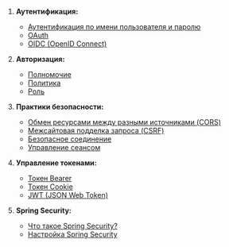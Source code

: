 1. **Аутентификация:**
   - [Аутентификация по имени пользователя и паролю](password_auth/username-password.md)
   - [OAuth](oauth/oauth.md)
   - [OIDC (OpenID Connect)](password_auth/odic.md)   

2. **Авторизация:**
   - [Полномочие](authorization/authority.md)
   - [Политика](authorization/policy.md)
   - [Роль](authorization/role.md)

3. **Практики безопасности:**
   - [Обмен ресурсами между разными источниками (CORS)](secure/cors.md)
   - [Межсайтовая подделка запроса (CSRF)](secure/csrf.md)
   - [Безопасное соединение](secure/secure-connection.md)
   - [Управление сеансом](secure/session-managmet.md)

4. **Управление токенами:**
   - [Токен Bearer](token/bearer.md)
   - [Токен Cookie](token/cookie.md)
   - [JWT (JSON Web Token)](token/jwt.md)

5. **Spring Security:**
   - [Что такое Spring Security?](what-is-spring-security.md)
   - [Настройка Spring Security](configure-spring-security.md)
